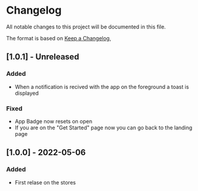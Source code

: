 # Changelog

All notable changes to this project will be documented in this file.

The format is based on [Keep a Changelog](https://keepachangelog.com/en/1.0.0/),

## [1.0.1] - Unreleased

### Added

- When a notification is recived with the app on the foreground a toast is displayed

### Fixed

- App Badge now resets on open
- If you are on the "Get Started" page now you can go back to the landing page

## [1.0.0] - 2022-05-06

### Added

- First relase on the stores
